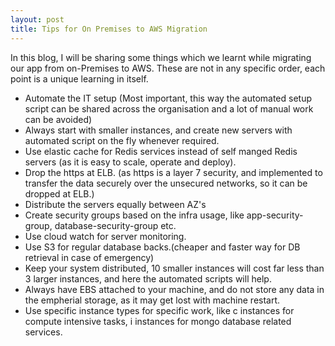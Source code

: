 ```yaml
---
layout: post
title: Tips for On Premises to AWS Migration
---
```


In this blog, I will be sharing some things which we learnt while migrating our app from on-Premises to AWS. These are not in any specific order, each point is a unique learning in itself.

  
 - Automate the IT setup (Most important, this way the automated setup script can be shared across the organisation and a lot of manual work can be avoided)
 - Always start with smaller instances, and create new servers with automated script on the fly whenever required.
 - Use elastic cache for Redis services instead of self manged Redis servers (as it is easy to scale, operate and deploy).
 - Drop the https at ELB. (as https is a layer 7 security, and implemented to transfer the data securely over the unsecured networks, so it can be dropped at ELB.)
 - Distribute the servers equally between AZ's
 - Create security groups based on the infra usage, like app-security-group, database-security-group etc.
 - Use cloud watch for server monitoring.
 - Use S3 for regular database backs.(cheaper and faster way for DB retrieval in case of emergency)
 - Keep your system distributed, 10 smaller instances will cost far less than 3 larger instances, and here the automated scripts will help.
 - Always have EBS attached to your machine, and do not store any data in the empherial storage, as it may get lost with machine restart.
 - Use specific instance types for specific work, like c instances for compute intensive tasks, i instances for mongo database related services.